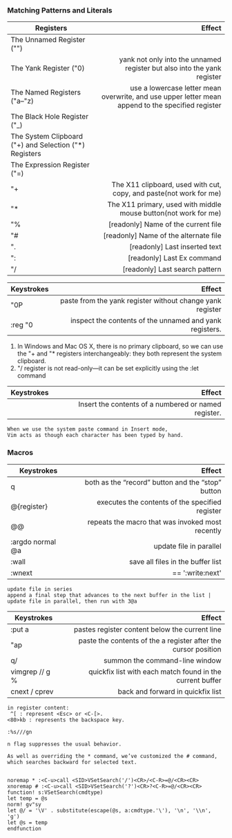 ### Matching Patterns and Literals

| Registers                                               | Effect                                                                                            |
|---------------------------------------------------------|--------------------------------------------------------------------------------------------------:|
| The Unnamed Register ("")                               |                                                                                                   |
| The Yank Register ("0)                                  | yank not only into the unnamed register but also into the yank register                           |
| The Named Registers ("a–"z)                             | use a lowercase letter mean overwrite, and use upper letter mean append to the specified register |
| The Black Hole Register ("_)                            |                                                                                                   |
| The System Clipboard ("+) and Selection ("\*) Registers |                                                                                                   |
| The Expression Register ("=)                            |                                                                                                   |
| "+                                                      | The X11 clipboard, used with cut, copy, and paste(not work for me)                                |
| "*                                                      | The X11 primary, used with middle mouse button(not work for me)                                   |
| "%                                                      | [readonly] Name of the current file                                                               |
| "#                                                      | [readonly] Name of the alternate file                                                             |
| ".                                                      | [readonly] Last inserted text                                                                     |
| ":                                                      | [readonly] Last Ex command                                                                        |
| "/                                                      | [readonly] Last search pattern                                                                    |

 
| Keystrokes | Effect |
| --------   | -----:  |
| "0P | paste from the yank register without change yank register |
| :reg "0 | inspect the contents of the unnamed and yank registers. |

1. In Windows and Mac OS X, there is no primary clipboard, so we can use the "+ and "* registers interchangeably: they both represent the system clipboard.
2. "/ register is not read-only—it can be set explicitly using the :let command

| Keystrokes | Effect |
| --------   | -----:  |
| <C-R> | Insert the contents of a numbered or named register. |

```
When we use the system paste command in Insert mode,
Vim acts as though each character has been typed by hand.
```
### Macros
| Keystrokes | Effect |
|------------|-------:|
| q | both as the “record” button and the “stop” button |
| @{register} | executes the contents of the specified register |
| @@ | repeats the macro that was invoked most recently |
| :argdo normal @a | update file in parallel |
| :wall | save all files in the buffer list |
| :wnext | == ':write<CR>:next' |

```
update file in series
append a final step that advances to the next buffer in the list | update file in parallel, then run with 3@a
```

| Keystrokes     | Effect                                                         |
|----------------|---------------------------------------------------------------:|
| :put a         | pastes register content below the current line                 |
| "ap            | paste the contents of the a register after the cursor position |
| q/             | summon the command-line window                                 |
| vimgrep // g % | quickfix list with each match found in the current buffer      |
| cnext / cprev  | back and forward in quickfix list                              |

```
in register content: 
 ^[ : represent <Esc> or <C-[>.
<80>kb : represents the backspace key.
```

```
:%s///gn

n flag suppresses the usual behavior.
```

```
As well as overriding the * command, we’ve customized the # command,
which searches backward for selected text.


noremap * :<C-u>call <SID>VSetSearch('/')<CR>/<C-R>=@/<CR><CR>
xnoremap # :<C-u>call <SID>VSetSearch('?')<CR>?<C-R>=@/<CR><CR>
function! s:VSetSearch(cmdtype)
let temp = @s
norm! gv"sy
let @/ = '\V' . substitute(escape(@s, a:cmdtype.'\'), '\n', '\\n', 'g')
let @s = temp
endfunction
```
